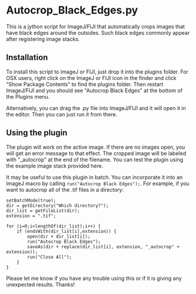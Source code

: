 # Autocrop_Black_Edges.py

This is a jython script for ImageJ/FIJI that automatically crops images that have black edges around the outsides.
Such black edges commonly appear after registering image stacks.

## Installation

To install this script to ImageJ or FIJI, just drop it into the plugins folder.
For OSX users, right click on the ImageJ or FIJI icon in the finder and click "Show Package Contents" to find the plugins folder.
Then restart ImageJ/FIJI and you should see "Autocrop Black Edges" at the bottom of the Plugins menu.

Alternatively, you can drag the .py file into ImageJ/FIJI and it will open it in the editor.
Then you can just run it from there.

## Using the plugin

The plugin will work on the active image.
If there are no images open, you will get an error message to that effect.
The cropped image will be labeled with "_autocrop" at the end of the filename.
You can test the plugin using the example image stack provided here. 

It may be useful to use this plugin in batch.
You can incorporate it into an ImageJ macro by calling ```run("Autocrop Black Edges");```.
For example, if you want to autocrop all of the .tif files in a directory:

    setBatchMode(true);
    dir = getDirectory("Which directory?");
    dir_list = getFileList(dir);
    extension = ".tif";
    
    for (i=0;i<lengthOf(dir_list);i++) {
        if (endsWith(dir_list[i],extension)) {
            open(dir + dir_list[i]);
            run("Autocrop Black Edges");
            saveAs(dir + replace(dir_list[i], extension, "_autocrop" + extension));
            run("Close All");
        }
    }

Please let me know if you have any trouble using this or if it is giving any unexpected results.
Thanks!